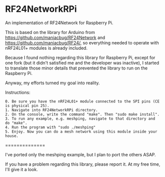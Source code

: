 RF24NetworkRPi
==============

An implementation of RF24Network for Raspberry Pi.

This is based on the library for Arduino from https://github.com/maniacbug/RF24Network and https://github.com/maniacbug/RF24/, so everything needed to operate with nRF24L01+ modules is already included.

Because I found nothing regarding this library for Raspberry Pi, except for one fork (but it didn't satisfied me and the developer was inactive), I started to translate those minor details that prevented the library to run on the Raspberry Pi.

Anyway, my efforts turned my goal into reality.

Instructions:

	0. Be sure you have the nRF24L01+ module connected to the SPI pins (CE is physical pin 25).
	1. Navigate into RF24NetworkRPi directory.
	2. On the console, write the command "make". Then "sudo make install".
	3. To run any example, e.g. meshping, navigate to that directory and do "make".
	4. Run the program with "sudo ./meshping"
	5. Enjoy. Now you can do a mesh network using this module inside your house.

==============

I've ported only the meshping example, but I plan to port the others ASAP.

If you have a problem regarding this library, please report it. At my free time, I'll give it a look.

